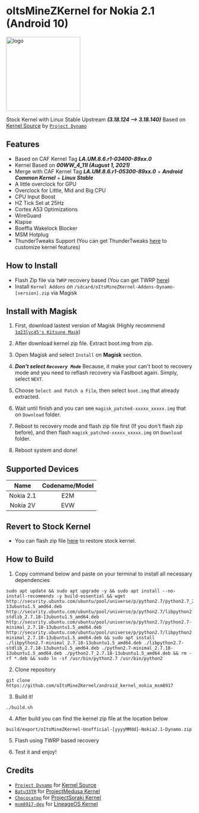 # oItsMineZKernel for Nokia 2.1 (Android 10)

<img src="https://fdn2.gsmarena.com/vv/pics/nokia/nokia-21-1.jpg" style="width: 200px;" alt="logo">

Stock Kernel with Linux Stable Upstream ***(3.18.124 --> 3.18.140)*** Based on [Kernel Source](https://github.com/Dynamo8917/android_kernel_nokia_msm8917) by [`Project Dynamo`](https://github.com/Dynamo8917)

## Features

- Based on CAF Kernel Tag ***LA.UM.8.6.r1-03400-89xx.0***
- Kernel Based on ***00WW_4_11I (August 1, 2021)***
- Merge with CAF Kernel Tag ***LA.UM.8.6.r1-05300-89xx.0*** + ***Android Common Kernel*** + ***Linux Stable***
- A little overclock for GPU
- Overclock for Little, Mid and Big CPU
- CPU Input Boost
- HZ Tick Set at 25Hz
- Cortex A53 Optimizations
- WireGuard
- Klapse
- Boeffla Wakelock Blocker
- MSM Hotplug
- ThunderTweaks Support (You can get ThunderTweaks [here](https://github.com/oItsMineZKernel/build/raw/refs/heads/main/ThunderTweaks_v1.1.1.5.apk) to customize kernel features)

## How to Install

- Flash Zip file via `TWRP` recovery based (You can get TWRP [here](https://github.com/Dynamo8917/android_recovery_fih_E2M))
- Install `Kernel Addons` on `/sdcard/oItsMineZKernel-Addons-Dynamo-[version].zip` via Magisk

## Install with Magisk

1. First, download lastest version of Magisk (Highly recommend [`1q23lyc45's Kitsune Mask`](https://github.com/1q23lyc45/KitsuneMagisk))

2. After download kernel zip file. Extract boot.img from zip.

3. Open Magisk and select `Install` on **Magisk** section.

4. ***Don't select `Recovery Mode`*** Because, it make your can't boot to recovery mode and you need to reflash recovery via Fastboot again. Simply, select `NEXT`.

5. Choose `Select and Patch a File`, then select `boot.img` that already extracted.

6. Wait until finish and you can see `magisk_patched-xxxxx_xxxxx.img` that on `Download` folder.

7. Reboot to recovery mode and flash zip file first (If you don't flash zip before), and then flash `magisk_patched-xxxxx_xxxxx.img` on `Download` folder.

8. Reboot system and done!

## Supported Devices

|       Name        |  Codename/Model  |
:------------------:|:----------------:|
|     Nokia 2.1     |       E2M        |
|     Nokia 2V      |       EVW        |

## Revert to Stock Kernel
- You can flash zip file [here](https://github.com/oItsMineZKernel/build/raw/refs/heads/main/oItsMineZKernel-Uninstaller-Nokia_2.1-Dynamo.zip) to restore stock kernel.

## How to Build

1. Copy command below and paste on your terminal to install all necessary dependencies

```
sudo apt update && sudo apt upgrade -y && sudo apt install --no-install-recommends -y build-essential && wget http://security.ubuntu.com/ubuntu/pool/universe/p/python2.7/python2.7_2.7.18-13ubuntu1.5_amd64.deb http://security.ubuntu.com/ubuntu/pool/universe/p/python2.7/libpython2.7-stdlib_2.7.18-13ubuntu1.5_amd64.deb http://security.ubuntu.com/ubuntu/pool/universe/p/python2.7/python2.7-minimal_2.7.18-13ubuntu1.5_amd64.deb http://security.ubuntu.com/ubuntu/pool/universe/p/python2.7/libpython2.7-minimal_2.7.18-13ubuntu1.5_amd64.deb && sudo apt install ./libpython2.7-minimal_2.7.18-13ubuntu1.5_amd64.deb ./libpython2.7-stdlib_2.7.18-13ubuntu1.5_amd64.deb ./python2.7-minimal_2.7.18-13ubuntu1.5_amd64.deb ./python2.7_2.7.18-13ubuntu1.5_amd64.deb && rm -rf *.deb && sudo ln -sf /usr/bin/python2.7 /usr/bin/python2
```

2. Clone repository

```
git clone https://github.com/oItsMineZKernel/android_kernel_nokia_msm8917
```

3. Build it!

```
./build.sh
```

4. After build you can find the kernel zip file at the location below

```
build/export/oItsMineZKernel-Unofficial-[yyyyMMdd]-Nokia2.1-Dynamo.zip
```

5. Flash using TWRP based recovery

6. Test it and enjoy!

## Credits

- [`Project Dynamo`](https://github.com/Dynamo8917) for [Kernel Source](https://github.com/Dynamo8917/android_kernel_nokia_msm8917)
- [`Batu33TR`](https://github.com/Batu33TR) for [ProjectMedusa Kernel](https://github.com/ProjectMedusaAndroid/android_kernel_samsung_msm8917_Q)
- [`Chococatpp`](https://github.com/Chococatpp) for [ProjectSoraki Kernel](https://github.com/Chococatpp/android_kernel_samsung_msm8917_Q)
- [`msm8917-dev`](https://github.com/msm8917-dev) for [LineageOS Kernel](https://github.com/msm8917-dev/android_kernel_samsung_msm8917)